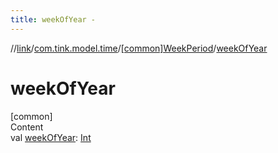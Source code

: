 ```yaml
---
title: weekOfYear -
---
```

//[link](../../index.md)/[com.tink.model.time](../index.md)/[[common]WeekPeriod](index.md)/[weekOfYear](week-of-year.md)



# weekOfYear  
[common]  
Content  
val [weekOfYear](week-of-year.md): [Int](https://kotlinlang.org/api/latest/jvm/stdlib/kotlin/-int/index.html)  



